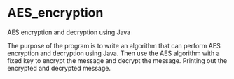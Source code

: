 # AES_encryption
AES encryption and decryption using Java

The purpose of the program is to write an algorithm that can perform AES encryption and decryption using Java.  Then use the AES algorithm with a fixed key to encrypt the message and decrypt the message.  Printing out the encrypted and decrypted message.
